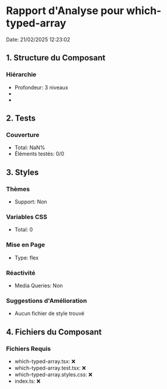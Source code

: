 # Rapport d'Analyse pour which-typed-array

Date: 21/02/2025 12:23:02

## 1. Structure du Composant

### Hiérarchie

- Profondeur: 3 niveaux
- <typeof>
- <typeof>

## 2. Tests

### Couverture

- Total: NaN%
- Éléments testés: 0/0

## 3. Styles

### Thèmes

- Support: Non

### Variables CSS

- Total: 0

### Mise en Page

- Type: flex

### Réactivité

- Media Queries: Non

### Suggestions d'Amélioration

- Aucun fichier de style trouvé

## 4. Fichiers du Composant

### Fichiers Requis

- which-typed-array.tsx: ❌
- which-typed-array.test.tsx: ❌
- which-typed-array.styles.css: ❌
- index.ts: ❌
